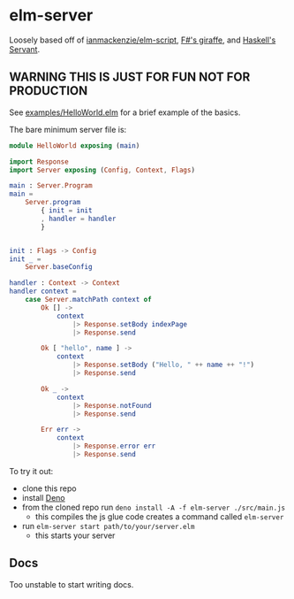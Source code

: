 # elm-server

Loosely based off of [ianmackenzie/elm-script](https://github.com/ianmackenzie/elm-script), [F#'s giraffe](https://github.com/giraffe-fsharp/Giraffe), and [Haskell's Servant](https://www.servant.dev/).

## WARNING THIS IS JUST FOR FUN NOT FOR PRODUCTION

See [examples/HelloWorld.elm](./examples/Hello) for a brief example of the basics.

The bare minimum server file is:

```Elm
module HelloWorld exposing (main)

import Response
import Server exposing (Config, Context, Flags)

main : Server.Program
main =
    Server.program
        { init = init
        , handler = handler
        }


init : Flags -> Config
init _ =
    Server.baseConfig

handler : Context -> Context
handler context =
    case Server.matchPath context of
        Ok [] ->
            context
                |> Response.setBody indexPage
                |> Response.send

        Ok [ "hello", name ] ->
            context
                |> Response.setBody ("Hello, " ++ name ++ "!")
                |> Response.send

        Ok _ ->
            context
                |> Response.notFound
                |> Response.send

        Err err ->
            context
                |> Response.error err
                |> Response.send
```

To try it out:

- clone this repo
- install [Deno](https://deno.land/)
- from the cloned repo run `deno install -A -f elm-server ./src/main.js`
  - this compiles the js glue code creates a command called `elm-server`
- run `elm-server start path/to/your/server.elm`
  - this starts your server

## Docs

Too unstable to start writing docs.